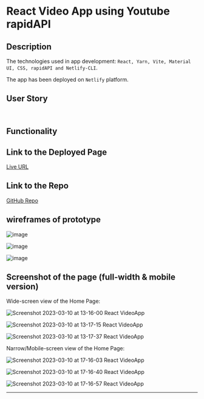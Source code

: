 # React Video App using Youtube rapidAPI

## Description


The technologies used in app development: ``React, Yarn, Vite, Material UI, CSS, rapidAPI and Netlify-CLI``.

The app has been deployed on ``Netlify`` platform.

## User Story
```
​
```
## Functionality



## Link to the Deployed Page
[Live URL](https://fantastic-platypus-617252.netlify.app/)

## Link to the Repo
[GitHub Repo](https://github.com/koolleeo/React-VideoApp-YoutubeAPI.git)

## wireframes of prototype

![image](https://user-images.githubusercontent.com/86853558/224379843-819262b1-c11d-45b9-a399-7c9bf58c725b.png)

![image](https://user-images.githubusercontent.com/86853558/224379919-cf4ff2a2-add4-434a-8ab3-fbb90bd32dab.png)

![image](https://user-images.githubusercontent.com/86853558/224379965-38a9f016-f4a9-4daf-b007-77859287e750.png)


## Screenshot of the page (full-width & mobile version)

Wide-screen view of the Home Page: <br/>

![Screenshot 2023-03-10 at 13-16-00 React VideoApp](https://user-images.githubusercontent.com/86853558/224380124-95d606e4-f38e-4074-8781-3a6086cfc34b.png)

![Screenshot 2023-03-10 at 13-17-15 React VideoApp](https://user-images.githubusercontent.com/86853558/224380164-d51d97ef-aeea-43ac-b81a-7879b75aac90.png)

![Screenshot 2023-03-10 at 13-17-37 React VideoApp](https://user-images.githubusercontent.com/86853558/224380201-606ff2b9-f6b4-4fc1-9489-9efa004cb238.png)


Narrow/Mobile-screen view of the Home Page:<br/>

![Screenshot 2023-03-10 at 17-16-03 React VideoApp](https://user-images.githubusercontent.com/86853558/224380594-e19aaeb0-e81e-49fe-83bf-22483859df0a.png)

![Screenshot 2023-03-10 at 17-16-40 React VideoApp](https://user-images.githubusercontent.com/86853558/224380646-c28b46ef-a4e0-43cd-ae69-62146466a80f.png)

![Screenshot 2023-03-10 at 17-16-57 React VideoApp](https://user-images.githubusercontent.com/86853558/224380679-7e446d16-8bf1-488e-b495-7e4cc3795f74.png)

---


